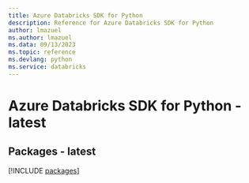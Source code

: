 ```yaml
---
title: Azure Databricks SDK for Python
description: Reference for Azure Databricks SDK for Python
author: lmazuel
ms.author: lmazuel
ms.data: 09/13/2023
ms.topic: reference
ms.devlang: python
ms.service: databricks
---
```

# Azure Databricks SDK for Python - latest
## Packages - latest
[!INCLUDE [packages](databricks-index.md)]